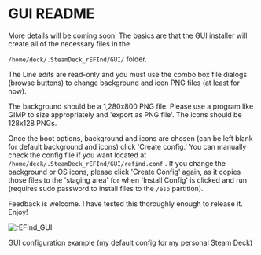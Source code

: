# **GUI README**

More details will be coming soon. The basics are that the GUI installer will create all of the necessary files in the

`/home/deck/.SteamDeck_rEFInd/GUI/` folder. 

The Line edits are read-only and you must use the combo box file dialogs (browse buttons) to change background and icon PNG files (at least for now).

The background should be a 1,280x800 PNG file. Please use a program like GIMP to size appropriately and 'export as PNG file'. The icons should be 128x128 PNGs.

Once the boot options, background and icons are chosen (can be left blank for default background and icons) click 'Create config.' You can manually check the config file if you want located at `/home/deck/.SteamDeck_rEFInd/GUI/refind.conf` . If you change the background or OS icons, please click 'Create Config' again, as it copies those files to the 'staging area' for when 'Install Config' is clicked and run (requires sudo password to install files to the `/esp` partition).

Feedback is welcome. I have tested this thoroughly enough to release it. Enjoy!

![rEFInd_GUI](https://user-images.githubusercontent.com/9971433/214604232-f97f9b91-9736-4cfb-95b2-cb2b78546760.png)

GUI configuration example (my default config for my personal Steam Deck)

